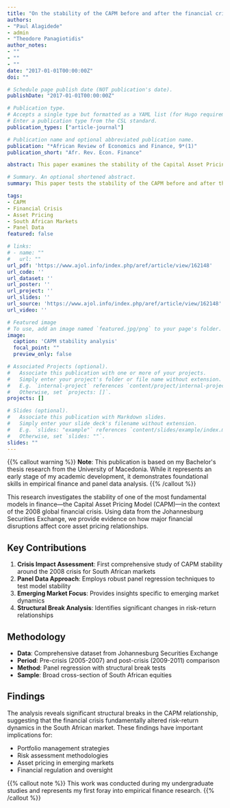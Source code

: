 ```yaml
---
title: "On the stability of the CAPM before and after the financial crisis: Panel evidence from the Johannesburg Securities Exchange"
authors:
- "Paul Alagidede"
- admin
- "Theodore Panagiotidis"
author_notes:
- ""
- ""
- ""
date: "2017-01-01T00:00:00Z"
doi: ""

# Schedule page publish date (NOT publication's date).
publishDate: "2017-01-01T00:00:00Z"

# Publication type.
# Accepts a single type but formatted as a YAML list (for Hugo requirements).
# Enter a publication type from the CSL standard.
publication_types: ["article-journal"]

# Publication name and optional abbreviated publication name.
publication: "*African Review of Economics and Finance, 9*(1)"
publication_short: "Afr. Rev. Econ. Finance"

abstract: This paper examines the stability of the Capital Asset Pricing Model (CAPM) using panel data from the Johannesburg Securities Exchange. We investigate whether the 2008 financial crisis affected the validity of CAPM predictions by comparing pre-crisis and post-crisis periods. Using a comprehensive dataset of South African equities, we employ panel regression techniques to test the stability of beta coefficients and the risk-return relationship. Our findings suggest significant structural breaks in the CAPM relationship around the financial crisis period, with implications for portfolio management and asset pricing in emerging markets.

# Summary. An optional shortened abstract.
summary: This paper tests the stability of the CAPM before and after the 2008 financial crisis using data from the Johannesburg Securities Exchange.

tags:
- CAPM
- Financial Crisis
- Asset Pricing
- South African Markets
- Panel Data
featured: false

# links:
# - name: ""
#   url: ""
url_pdf: 'https://www.ajol.info/index.php/aref/article/view/162148'
url_code: ''
url_dataset: ''
url_poster: ''
url_project: ''
url_slides: ''
url_source: 'https://www.ajol.info/index.php/aref/article/view/162148'
url_video: ''

# Featured image
# To use, add an image named `featured.jpg/png` to your page's folder. 
image:
  caption: 'CAPM stability analysis'
  focal_point: ""
  preview_only: false

# Associated Projects (optional).
#   Associate this publication with one or more of your projects.
#   Simply enter your project's folder or file name without extension.
#   E.g. `internal-project` references `content/project/internal-project/index.md`.
#   Otherwise, set `projects: []`.
projects: []

# Slides (optional).
#   Associate this publication with Markdown slides.
#   Simply enter your slide deck's filename without extension.
#   E.g. `slides: "example"` references `content/slides/example/index.md`.
#   Otherwise, set `slides: ""`.
slides: ""
---
```


{{% callout warning %}}
**Note**: This publication is based on my Bachelor's thesis research from the University of Macedonia. While it represents an early stage of my academic development, it demonstrates foundational skills in empirical finance and panel data analysis.
{{% /callout %}}

This research investigates the stability of one of the most fundamental models in finance—the Capital Asset Pricing Model (CAPM)—in the context of the 2008 global financial crisis. Using data from the Johannesburg Securities Exchange, we provide evidence on how major financial disruptions affect core asset pricing relationships.

## Key Contributions

1. **Crisis Impact Assessment**: First comprehensive study of CAPM stability around the 2008 crisis for South African markets
2. **Panel Data Approach**: Employs robust panel regression techniques to test model stability
3. **Emerging Market Focus**: Provides insights specific to emerging market dynamics
4. **Structural Break Analysis**: Identifies significant changes in risk-return relationships

## Methodology

- **Data**: Comprehensive dataset from Johannesburg Securities Exchange
- **Period**: Pre-crisis (2005-2007) and post-crisis (2009-2011) comparison
- **Method**: Panel regression with structural break tests
- **Sample**: Broad cross-section of South African equities

## Findings

The analysis reveals significant structural breaks in the CAPM relationship, suggesting that the financial crisis fundamentally altered risk-return dynamics in the South African market. These findings have important implications for:

- Portfolio management strategies
- Risk assessment methodologies  
- Asset pricing in emerging markets
- Financial regulation and oversight

{{% callout note %}}
This work was conducted during my undergraduate studies and represents my first foray into empirical finance research.
{{% /callout %}}
